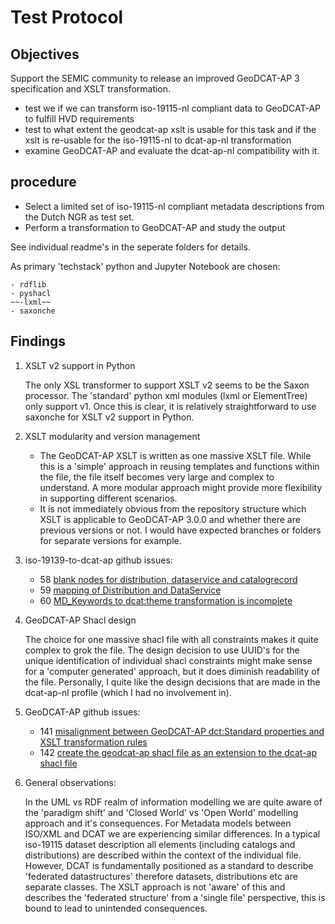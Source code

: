 # Test Protocol

## Objectives

Support the SEMIC community to release an improved GeoDCAT-AP 3 specification and XSLT transformation.

- test we if we can transform iso-19115-nl compliant data to GeoDCAT-AP to fulfill HVD requirements
- test to what extent the geodcat-ap xslt is usable for this task and if the xslt is re-usable for the iso-19115-nl to dcat-ap-nl transformation
- examine GeoDCAT-AP and evaluate the dcat-ap-nl compatibility with it.

## procedure

- Select a limited set of iso-19115-nl compliant metadata descriptions from the Dutch NGR as test set.
- Perform a transformation to GeoDCAT-AP and study the output

See individual readme's in the seperate folders for details.

As primary 'techstack' python and Jupyter Notebook are chosen:

    - rdflib
    - pyshacl
    ~~-lxml~~ 
    - saxonche

## Findings

1) XSLT v2 support in Python

    The only XSL transformer to support XSLT v2 seems to be the Saxon processor. The 'standard' python xml modules (lxml or ElementTree) only support v1.
    Once this is clear, it is relatively straightforward to use saxonche for XSLT v2 support in Python.

2) XSLT modularity and version management

    - The GeoDCAT-AP XSLT is written as one massive XSLT file. While this is a 'simple' approach in reusing templates and functions within the file, the file itself becomes very large and complex to understand.
    A more modular approach might provide more flexibility in supporting different scenarios.
    - It is not immediately obvious from the repository structure which XSLT is applicable to GeoDCAT-AP 3.0.0 and whether there are previous versions or not.
    I would have expected branches or folders for separate versions for example.

3) iso-19139-to-dcat-ap github issues:

    - 58 [blank nodes for distribution, dataservice and catalogrecord](https://github.com/SEMICeu/iso-19139-to-dcat-ap/issues/58)
    - 59 [mapping of Distribution and DataService](https://github.com/SEMICeu/iso-19139-to-dcat-apissues/59)
    - 60 [MD_Keywords to dcat:theme transformation is incomplete](https://github.com/SEMICeu/iso-19139-to-dcat-ap/issues/60)

4) GeoDCAT-AP Shacl design

    The choice for one massive shacl file with all constraints makes it quite complex to grok the file.
    The design decision to use UUID's for the unique identification of individual shacl constraints might make sense for a 'computer generated' approach, but it does diminish readability of the file.
    Personally, I quite like the design decisions that are made in the dcat-ap-nl profile (which I had no involvement in).

5) GeoDCAT-AP github issues:

    - 141 [misalignment between GeoDCAT-AP dct:Standard properties and XSLT transformation rules](https://github.com/SEMICeu/GeoDCAT-AP/issues/141)
    - 142 [create the geodcat-ap shacl file as an extension to the dcat-ap shacl file](https://github.com/SEMICeu/GeoDCAT-AP/issues/142)

6) General observations:

    In the UML vs RDF realm of information modelling we are quite aware of the 'paradigm shift' and 'Closed World' vs 'Open World' modelling approach and it's consequences.
    For Metadata models between ISO/XML and DCAT we are experiencing similar differences.
    In a typical iso-19115 dataset description all elements (including catalogs and distributions) are described within the context of the individual file.
    However, DCAT is fundamentally positioned as a standard to describe 'federated datastructures' therefore datasets, distributions etc are separate classes. 
    The XSLT approach is not 'aware' of this and describes the 'federated structure' from a 'single file' perspective, this is bound to lead to unintended consequences.